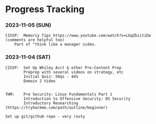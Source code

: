 # Progress Tracking

<!--
### 2024-01-31 (TUE)

### 2024-01-30 (MON)

### 2024-01-29 (SUN)

### 2024-01-28 (SAT)

### 2024-01-27 (FRI)

### 2024-01-26 (THU)

### 2024-01-25 (WED)

### 2024-01-24 (TUE)

### 2024-01-23 (MON)

### 2024-01-22 (SUN)

### 2024-01-21 (SAT)

### 2024-01-20 (FRI)

### 2024-01-19 (THU)

### 2024-01-18 (WED)

### 2024-01-17 (TUE)

### 2024-01-16 (MON)

### 2024-01-15 (SUN)

### 2024-01-14 (SAT)

### 2024-01-13 (FRI)

### 2024-01-12 (THU)

### 2024-01-11 (WED)

### 2024-01-10 (TUE)

### 2024-01-09 (MON)

### 2024-01-08 (SUN)

### 2024-01-07 (SAT)

### 2024-01-06 (FRI)

### 2024-01-05 (THU)

### 2024-01-04 (WED)

### 2024-01-03 (TUE)

### 2024-01-02 (MON)

### 2024-01-01 (SUN)

### 2023-12-31 (SUN)

### 2023-12-30 (SAT)

### 2023-12-29 (FRI)

### 2023-12-28 (THU)

### 2023-12-27 (WED)

### 2023-12-26 (TUE)

### 2023-12-25 (MON)

### 2023-12-24 (SUN)

### 2023-12-23 (SAT)

### 2023-12-22 (FRI)

### 2023-12-21 (THU)

### 2023-12-20 (WED)

### 2023-12-19 (TUE)

### 2023-12-18 (MON)

### 2023-12-17 (SUN)

### 2023-12-16 (SAT)

### 2023-12-15 (FRI)

### 2023-12-14 (THU)

### 2023-12-13 (WED)

### 2023-12-12 (TUE)

### 2023-12-11 (MON)

### 2023-12-10 (SUN)

### 2023-12-09 (SAT)

### 2023-12-08 (FRI)

### 2023-12-07 (THU)

### 2023-12-06 (WED)

### 2023-12-05 (TUE)

### 2023-12-04 (MON)

### 2023-12-03 (SUN)

### 2023-12-02 (SAT)

### 2023-12-01 (FRI)

### 2023-11-30 (THU)

### 2023-11-29 (WED)

### 2023-11-28 (TUE)

### 2023-11-27 (MON)

### 2023-11-26 (SUN)

### 2023-11-25 (SAT)

### 2023-11-24 (FRI)

### 2023-11-23 (THU)

### 2023-11-22 (WED)

### 2023-11-21 (TUE)

### 2023-11-20 (MON)

### 2023-11-19 (SUN)

### 2023-11-18 (SAT)

### 2023-11-17 (FRI)

### 2023-11-16 (THU)

### 2023-11-15 (WED)

### 2023-11-14 (TUE)

### 2023-11-13 (MON)

### 2023-11-12 (SUN)

### 2023-11-11 (SAT)

### 2023-11-10 (FRI)

### 2023-11-09 (THU)

### 2023-11-08 (WED)

### 2023-11-07 (TUE)

### 2023-11-06 (MON) -->

### 2023-11-05 (SUN)
    CISSP:  Memoriy Tips https://www.youtube.com/watch?v=LGqZbiitiDw (comments are helpful too)
        Part of "think like a manager video.


### 2023-11-04 (SAT) 

    CISSP:  Set Up Whiley Acct & other Pre-Content Prep
            Preprep with several videos on strategy, etc
            Initial Quiz: 50qs - 44%
            Domain 2 Video


    THM:    Pre Security: Linux Fundamentals Part 1
            Introduction to Offensive Security: OS Security
            Introductory Researching (https://tryhackme.com/path/outline/beginner)
       
    Set up git/github repo - very rusty

    